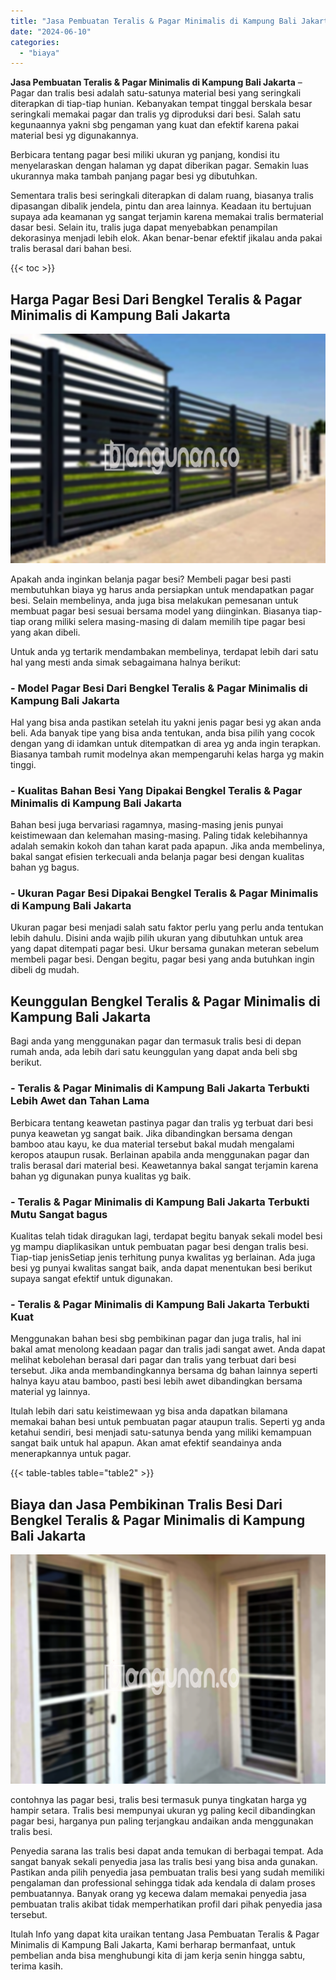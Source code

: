 ```yaml
---
title: "Jasa Pembuatan Teralis & Pagar Minimalis di Kampung Bali Jakarta"
date: "2024-06-10"
categories: 
  - "biaya"
---
```


**Jasa Pembuatan Teralis & Pagar Minimalis di Kampung Bali Jakarta** – Pagar dan tralis besi adalah satu-satunya material besi yang seringkali diterapkan di tiap-tiap hunian. Kebanyakan tempat tinggal berskala besar seringkali memakai pagar dan tralis yg diproduksi dari besi. Salah satu kegunaannya yakni sbg pengaman yang kuat dan efektif karena pakai material besi yg digunakannya.

Berbicara tentang pagar besi miliki ukuran yg panjang, kondisi itu menyelaraskan dengan halaman yg dapat diberikan pagar. Semakin luas ukurannya maka tambah panjang pagar besi yg dibutuhkan.

Sementara tralis besi seringkali diterapkan di dalam ruang, biasanya tralis dipasangan dibalik jendela, pintu dan area lainnya. Keadaan itu bertujuan supaya ada keamanan yg sangat terjamin karena memakai tralis bermaterial dasar besi. Selain itu, tralis juga dapat menyebabkan penampilan dekorasinya menjadi lebih elok. Akan benar-benar efektif jikalau anda pakai tralis berasal dari bahan besi.

{{< toc >}}

## Harga Pagar Besi Dari Bengkel Teralis & Pagar Minimalis di Kampung Bali Jakarta

![Jasa Pembuatan Teralis & Pagar Minimalis di Kampung Bali Jakarta](/images/pagar-minimalis-murah-47.png)

Apakah anda inginkan belanja pagar besi? Membeli pagar besi pasti membutuhkan biaya yg harus anda persiapkan untuk mendapatkan pagar besi. Selain membelinya, anda juga bisa melakukan pemesanan untuk membuat pagar besi sesuai bersama model yang diinginkan. Biasanya tiap-tiap orang miliki selera masing-masing di dalam memilih tipe pagar besi yang akan dibeli.

Untuk anda yg tertarik mendambakan membelinya, terdapat lebih dari satu hal yang mesti anda simak sebagaimana halnya berikut:
### \- Model Pagar Besi Dari Bengkel Teralis & Pagar Minimalis di Kampung Bali Jakarta

Hal yang bisa anda pastikan setelah itu yakni jenis pagar besi yg akan anda beli. Ada banyak tipe yang bisa anda tentukan, anda bisa pilih yang cocok dengan yang di idamkan untuk ditempatkan di area yg anda ingin terapkan. Biasanya tambah rumit modelnya akan mempengaruhi kelas harga yg makin tinggi.

### \- Kualitas Bahan Besi Yang Dipakai Bengkel Teralis & Pagar Minimalis di Kampung Bali Jakarta

Bahan besi juga bervariasi ragamnya, masing-masing jenis punyai keistimewaan dan kelemahan masing-masing. Paling tidak kelebihannya adalah semakin kokoh dan tahan karat pada apapun. Jika anda membelinya, bakal sangat efisien terkecuali anda belanja pagar besi dengan kualitas bahan yg bagus.

### \- Ukuran Pagar Besi Dipakai Bengkel Teralis & Pagar Minimalis di Kampung Bali Jakarta

Ukuran pagar besi menjadi salah satu faktor perlu yang perlu anda tentukan lebih dahulu. Disini anda wajib pilih ukuran yang dibutuhkan untuk area yang dapat ditempati pagar besi. Ukur bersama gunakan meteran sebelum membeli pagar besi. Dengan begitu, pagar besi yang anda butuhkan ingin dibeli dg mudah.

## Keunggulan Bengkel Teralis & Pagar Minimalis di Kampung Bali Jakarta

Bagi anda yang menggunakan pagar dan termasuk tralis besi di depan rumah anda, ada lebih dari satu keunggulan yang dapat anda beli sbg berikut.

### \- Teralis & Pagar Minimalis di Kampung Bali Jakarta Terbukti Lebih Awet dan Tahan Lama

Berbicara tentang keawetan pastinya pagar dan tralis yg terbuat dari besi punya keawetan yg sangat baik. Jika dibandingkan bersama dengan bamboo atau kayu, ke dua material tersebut bakal mudah mengalami keropos ataupun rusak. Berlainan apabila anda menggunakan pagar dan tralis berasal dari material besi. Keawetannya bakal sangat terjamin karena bahan yg digunakan punya kualitas yg baik.

### \- Teralis & Pagar Minimalis di Kampung Bali Jakarta Terbukti Mutu Sangat bagus

Kualitas telah tidak diragukan lagi, terdapat begitu banyak sekali model besi yg mampu diaplikasikan untuk pembuatan pagar besi dengan tralis besi. Tiap-tiap jenisSetiap jenis terhitung punya kwalitas yg berlainan. Ada juga besi yg punyai kwalitas sangat baik, anda dapat menentukan besi berikut supaya sangat efektif untuk digunakan.

### \- Teralis & Pagar Minimalis di Kampung Bali Jakarta Terbukti Kuat

Menggunakan bahan besi sbg pembikinan pagar dan juga tralis, hal ini bakal amat menolong keadaan pagar dan tralis jadi sangat awet. Anda dapat melihat kebolehan berasal dari pagar dan tralis yang terbuat dari besi tersebut. Jika anda membandingkannya bersama dg bahan lainnya seperti halnya kayu atau bamboo, pasti besi lebih awet dibandingkan bersama material yg lainnya.

Itulah lebih dari satu keistimewaan yg bisa anda dapatkan bilamana memakai bahan besi untuk pembuatan pagar ataupun tralis. Seperti yg anda ketahui sendiri, besi menjadi satu-satunya benda yang miliki kemampuan sangat baik untuk hal apapun. Akan amat efektif seandainya anda menerapkannya untuk pagar.

{{< table-tables table="table2" >}}

## Biaya dan Jasa Pembikinan Tralis Besi Dari Bengkel Teralis & Pagar Minimalis di Kampung Bali Jakarta

![Jasa Pembuatan Teralis & Pagar Minimalis di Kampung Bali Jakarta](/images/teralis-minimalis-murah-16.png)

contohnya las pagar besi, tralis besi termasuk punya tingkatan harga yg hampir setara. Tralis besi mempunyai ukuran yg paling kecil dibandingkan pagar besi, harganya pun paling terjangkau andaikan anda menggunakan tralis besi.

Penyedia sarana las tralis besi dapat anda temukan di berbagai tempat. Ada sangat banyak sekali penyedia jasa las tralis besi yang bisa anda gunakan. Pastikan anda pilih penyedia jasa pembuatan tralis besi yang sudah memiliki pengalaman dan professional sehingga tidak ada kendala di dalam proses pembuatannya. Banyak orang yg kecewa dalam memakai penyedia jasa pembuatan tralis akibat tidak memperhatikan profil dari pihak penyedia jasa tersebut.

Itulah Info yang dapat kita uraikan tentang Jasa Pembuatan Teralis & Pagar Minimalis di Kampung Bali Jakarta, Kami berharap bermanfaat, untuk pembelian anda bisa menghubungi kita di jam kerja senin hingga sabtu, terima kasih.
